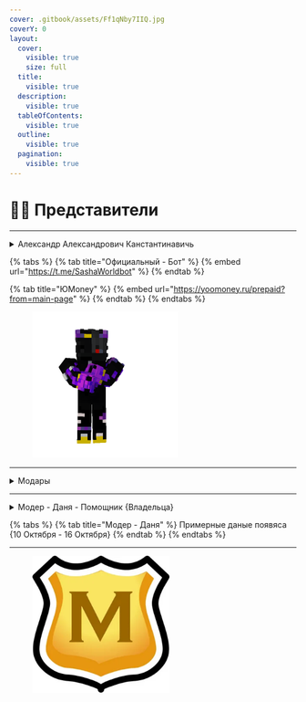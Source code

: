 ```yaml
---
cover: .gitbook/assets/Ff1qNby7IIQ.jpg
coverY: 0
layout:
  cover:
    visible: true
    size: full
  title:
    visible: true
  description:
    visible: true
  tableOfContents:
    visible: true
  outline:
    visible: true
  pagination:
    visible: true
---
```


# 🧑‍💻 Представители&#x20;



***

<details>

<summary>Александр Александрович Канстантинавичь</summary>

Создатель этого сайта и также крупных проектов&#x20;

Также есть Официальный Бот и Сайты

</details>

{% tabs %}
{% tab title="Официальный - Бот" %}
{% embed url="https://t.me/SashaWorldbot" %}
{% endtab %}

{% tab title="ЮМoney" %}
{% embed url="https://yoomoney.ru/prepaid?from=main-page" %}
{% endtab %}
{% endtabs %}

<figure><img src=".gitbook/assets/h.png" alt="" width="256"><figcaption></figcaption></figure>



***



<details>

<summary>Модары</summary>

Се наши - {Модары} - Проекта

</details>

***

<details>

<summary>Модер - Даня - Помощник {Владельца}</summary>

Даных Пока Нет - Мы ждём одобрение чтобы его данные вести на сайт

</details>

{% tabs %}
{% tab title="Модер - Даня" %}
Примерные даные появяса {10 Октября - 16 Октября}
{% endtab %}
{% endtabs %}

***



<figure><img src=".gitbook/assets/i.webp" alt="" width="241"><figcaption></figcaption></figure>
